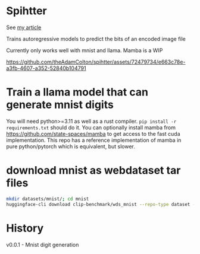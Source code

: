 # Spihtter

See [my article](https://theadamcolton.github.io/generative-modelling-of-compressed-image-file-bits)

Trains autoregressive models to predict the bits of an encoded image file

Currently only works well with mnist and llama. Mamba is a WIP

https://github.com/theAdamColton/spihtter/assets/72479734/e663c78e-a3fb-4607-a352-52840b104791

# Train a llama model that can generate mnist digits

You will need python>=3.11 as well as a rust compiler. `pip install -r requirements.txt` should do it. You can optionally install mamba from https://github.com/state-spaces/mamba to get access to the fast cuda implementation. This repo has a reference implementation of mamba in pure python/pytorch which is equivalent, but slower.

# download mnist as webdataset tar files

```bash
mkdir datasets/mnist/; cd mnist
huggingface-cli download clip-benchmark/wds_mnist --repo-type dataset --local-dir ./ --local-dir-use-symlinks False
```

# History

v0.0.1 - Mnist digit generation
